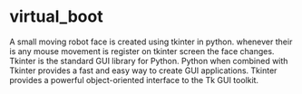 # virtual_boot
A small moving robot face is created using tkinter in python. whenever their is any mouse movement is register on tkinter screen the face changes.
Tkinter is the standard GUI library for Python. Python when combined with Tkinter provides a fast and easy way to create GUI applications. Tkinter provides a powerful object-oriented interface to the Tk GUI toolkit.
